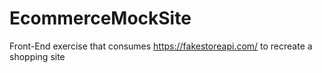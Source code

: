 # EcommerceMockSite
Front-End exercise that consumes https://fakestoreapi.com/ to recreate a shopping site
